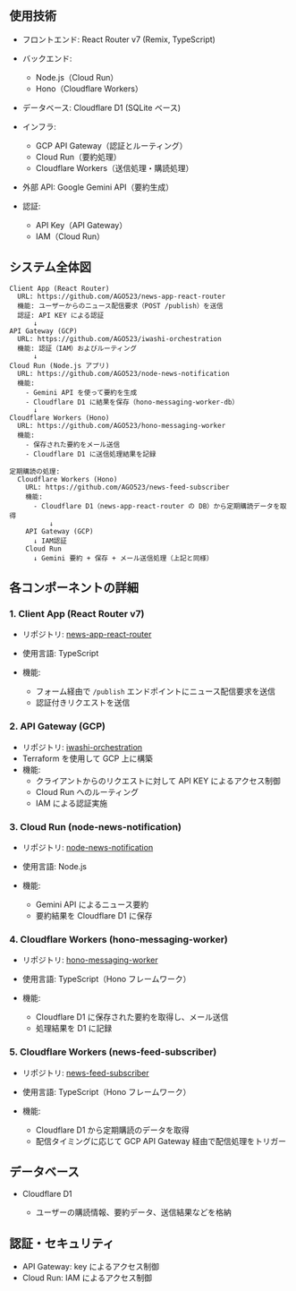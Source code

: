 ## 使用技術

- フロントエンド: React Router v7 (Remix, TypeScript)
- バックエンド:

  - Node.js（Cloud Run）
  - Hono（Cloudflare Workers）

- データベース: Cloudflare D1 (SQLite ベース)
- インフラ:

  - GCP API Gateway（認証とルーティング）
  - Cloud Run（要約処理）
  - Cloudflare Workers（送信処理・購読処理）

- 外部 API: Google Gemini API（要約生成）
- 認証:

  - API Key（API Gateway）
  - IAM（Cloud Run）

## システム全体図

```
Client App (React Router)
  URL: https://github.com/AGO523/news-app-react-router
  機能: ユーザーからのニュース配信要求（POST /publish）を送信
  認証: API KEY による認証
      ↓
API Gateway (GCP)
  URL: https://github.com/AGO523/iwashi-orchestration
  機能: 認証（IAM）およびルーティング
      ↓
Cloud Run (Node.js アプリ)
  URL: https://github.com/AGO523/node-news-notification
  機能:
    - Gemini API を使って要約を生成
    - Cloudflare D1 に結果を保存（hono-messaging-worker-db）
      ↓
Cloudflare Workers (Hono)
  URL: https://github.com/AGO523/hono-messaging-worker
  機能:
    - 保存された要約をメール送信
    - Cloudflare D1 に送信処理結果を記録

定期購読の処理:
  Cloudflare Workers (Hono)
    URL: https://github.com/AGO523/news-feed-subscriber
    機能:
      - Cloudflare D1（news-app-react-router の DB）から定期購読データを取得
          ↓
    API Gateway (GCP)
      ↓ IAM認証
    Cloud Run
      ↓ Gemini 要約 + 保存 + メール送信処理（上記と同様）
```

## 各コンポーネントの詳細

### 1. Client App (React Router v7)

- リポジトリ: [news-app-react-router](https://github.com/AGO523/news-app-react-router)
- 使用言語: TypeScript
- 機能:

  - フォーム経由で `/publish` エンドポイントにニュース配信要求を送信
  - 認証付きリクエストを送信

### 2. API Gateway (GCP)

- リポジトリ: [iwashi-orchestration](https://github.com/AGO523/iwashi-orchestration)
- Terraform を使用して GCP 上に構築
- 機能:
  - クライアントからのリクエストに対して API KEY によるアクセス制御
  - Cloud Run へのルーティング
  - IAM による認証実施

### 3. Cloud Run (node-news-notification)

- リポジトリ: [node-news-notification](https://github.com/AGO523/node-news-notification)
- 使用言語: Node.js
- 機能:

  - Gemini API によるニュース要約
  - 要約結果を Cloudflare D1 に保存

### 4. Cloudflare Workers (hono-messaging-worker)

- リポジトリ: [hono-messaging-worker](https://github.com/AGO523/hono-messaging-worker)
- 使用言語: TypeScript（Hono フレームワーク）
- 機能:

  - Cloudflare D1 に保存された要約を取得し、メール送信
  - 処理結果を D1 に記録

### 5. Cloudflare Workers (news-feed-subscriber)

- リポジトリ: [news-feed-subscriber](https://github.com/AGO523/news-feed-subscriber)
- 使用言語: TypeScript（Hono フレームワーク）
- 機能:

  - Cloudflare D1 から定期購読のデータを取得
  - 配信タイミングに応じて GCP API Gateway 経由で配信処理をトリガー

## データベース

- Cloudflare D1

  - ユーザーの購読情報、要約データ、送信結果などを格納

## 認証・セキュリティ

- API Gateway: key によるアクセス制御
- Cloud Run: IAM によるアクセス制御
